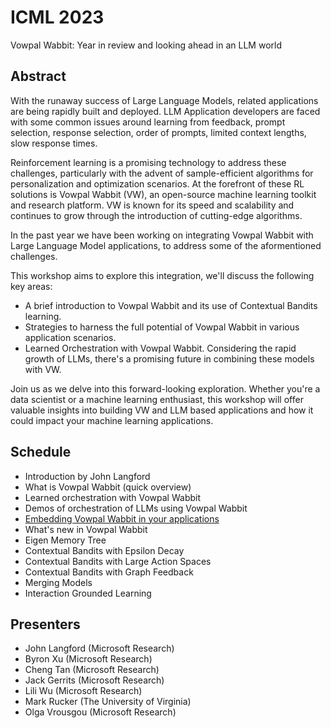
# ICML 2023
Vowpal Wabbit: Year in review and looking ahead in an LLM world

## Abstract

With the runaway success of Large Language Models, related applications are being rapidly built and deployed. LLM Application developers are faced with some common issues around learning from feedback, prompt selection, response selection, order of prompts, limited context lengths, slow response times.

Reinforcement learning is a promising technology to address these challenges, particularly with the advent of sample-efficient algorithms for personalization and optimization scenarios. At the forefront of these RL solutions is Vowpal Wabbit (VW), an open-source machine learning toolkit and research platform. VW is known for its speed and scalability and continues to grow through the introduction of cutting-edge algorithms.

In the past year we have been working on integrating Vowpal Wabbit with Large Language Model applications, to address some of the aformentioned challenges.

This workshop aims to explore this integration, we'll discuss the following key areas:

- A brief introduction to Vowpal Wabbit and its use of Contextual Bandits learning.
- Strategies to harness the full potential of Vowpal Wabbit in various application scenarios.
- Learned Orchestration with Vowpal Wabbit. Considering the rapid growth of LLMs, there's a promising future in combining these models with VW.

Join us as we delve into this forward-looking exploration. Whether you're a data scientist or a machine learning enthusiast, this workshop will offer valuable insights into building VW and LLM based applications and how it could impact your machine learning applications.

## Schedule

- Introduction by John Langford
- What is Vowpal Wabbit (quick overview)
- Learned orchestration with Vowpal Wabbit
 - Demos of orchestration of LLMs using Vowpal Wabbit
- [Embedding Vowpal Wabbit in your applications](https://vowpalwabbit.org/workshop/ICML2023/embeddingvw/)
- What's new in Vowpal Wabbit
 - Eigen Memory Tree
 - Contextual Bandits with Epsilon Decay
 - Contextual Bandits with Large Action Spaces
 - Contextual Bandits with Graph Feedback
 - Merging Models
 - Interaction Grounded Learning

## Presenters
- John Langford (Microsoft Research)
- Byron Xu (Microsoft Research)
- Cheng Tan (Microsoft Research)
- Jack Gerrits (Microsoft Research)
- Lili Wu (Microsoft Research)
- Mark Rucker (The University of Virginia)
- Olga Vrousgou (Microsoft Research)

